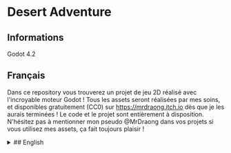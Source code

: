 # Desert Adventure

## Informations

Godot 4.2

## Français

Dans ce repository vous trouverez un projet de jeu 2D réalisé avec l'incroyable moteur Godot !
Tous les assets seront réalisées par mes soins, et disponibles gratuitement (CC0) sur https://mrdraong.itch.io dès que je les aurais terminées !
Le code et le projet sont entièrement à disposition. N'hésitez pas à mentionner mon pseudo @MrDraong dans vos projets si vous utilisez mes assets, ça fait toujours plaisir !


<details>
<summary>## English</summary>

In this repository and in this game you'll find a project entirely made by me.
With the amazing Godot engine !

I am going to make all the asset available for free with a CC0 at https://mrdraong.itch.io as soon as I finish them.
The codebase and project are entirely at your disposal. Feel free to mention me @MrDraong if you use any of my assets (it's always a pleasure)
</details>
